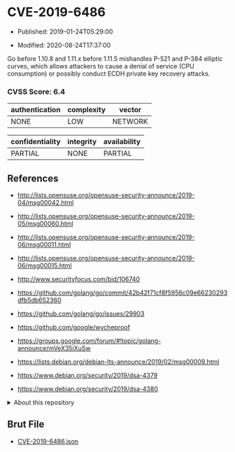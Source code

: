 # CVE-2019-6486

- Published: 2019-01-24T05:29:00

- Modified: 2020-08-24T17:37:00

Go before 1.10.8 and 1.11.x before 1.11.5 mishandles P-521 and P-384 elliptic curves, which allows attackers to cause a denial of service (CPU consumption) or possibly conduct ECDH private key recovery attacks.

### CVSS Score: **6.4**

| authentication | complexity | vector |
| --- | --- | --- |
| NONE | LOW | NETWORK |

| confidentiality | integrity | availability |
| --- | --- | --- |
| PARTIAL | NONE | PARTIAL |

## References

* http://lists.opensuse.org/opensuse-security-announce/2019-04/msg00042.html

* http://lists.opensuse.org/opensuse-security-announce/2019-05/msg00060.html

* http://lists.opensuse.org/opensuse-security-announce/2019-06/msg00011.html

* http://lists.opensuse.org/opensuse-security-announce/2019-06/msg00015.html

* http://www.securityfocus.com/bid/106740

* https://github.com/golang/go/commit/42b42f71cf8f5956c09e66230293dfb5db652360

* https://github.com/golang/go/issues/29903

* https://github.com/google/wycheproof

* https://groups.google.com/forum/#!topic/golang-announce/mVeX35iXuSw

* https://lists.debian.org/debian-lts-announce/2019/02/msg00009.html

* https://www.debian.org/security/2019/dsa-4379

* https://www.debian.org/security/2019/dsa-4380

<details>
<summary>About this repository</summary> 

  This repository is part of the project [Live Hack CVE](https://github.com/Live-Hack-CVE). Main website can be found [www.live-hack.org](https://www.live-hack.org) 
  
  Made by [Sn0wAlice](https://github.com/Sn0wAlice) for the people that care about security and need to have a feed of the latest CVEs. Hope you enjoy it, don't forget to star the repo and follow me on [Twitter](https://twitter.com/Sn0wAlice) and [Github](https://github.com/Sn0wAlice). And that is my [personnal website](https://www.alice-snow.me/)

  - [Home Page](https://github.com/Live-Hack-CVE)
  - [Framework](https://github.com/Live-Hack-CVE/cve-framework)
  - [CVE database](https://github.com/Live-Hack-CVE/full_database)
  - [Changelog](https://github.com/Live-Hack-CVE/Changelog)
</details>

## Brut File

* [CVE-2019-6486.json](https://raw.githubusercontent.com/Live-Hack-CVE/full_database/main/cves/2019/CVE-2019-6486.json)

